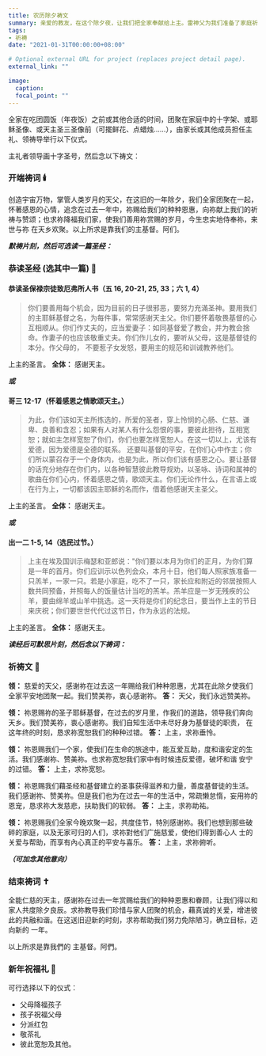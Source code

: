 ```yaml
---
title: 农历除夕祷文
summary: 亲爱的教友，在这个除夕夜，让我们把全家奉献给上主。雷神父为我们准备了家庭祈祷文，让我们全家人一起向天主祈求新的一年里，家庭成员都能获得天主大大的祝福。
tags:
- 祈祷
date: "2021-01-31T00:00:00+08:00"

# Optional external URL for project (replaces project detail page).
external_link: ""

image:
  caption:
  focal_point: ""
---
```

全家在吃团圆饭（年夜饭）之前或其他合适的时间，团聚在家庭中的十字架、或耶稣圣像、或天主圣三圣像前（可擺鲜花、点蜡烛……），由家长或其他成员担任主礼、领祷导举行以下仪式。

主礼者领导画十字圣号，然后念以下祷文：

### 开端祷词 :candle:
创造宇宙万物，掌管人类岁月的天父，在这旧的一年除夕，我们全家团聚在一起，怀著感恩的心情，追念在过去一年中，祢赐给我们的种种恩惠，向祢献上我们的祈祷与赞颂；也求祢降福我们家，使我们善用祢赏赐的岁月，今生忠实地侍奉祢，来世与祢
在天乡欢聚。以上所求是靠我们的主基督。阿们。

___默祷片刻，然后可选读一篇圣经：___

### 恭读圣经 (选其中一篇) :love_letter:
#### **恭读圣保禄宗徒致厄弗所人书（五 16, 20-21, 25, 33；六 1, 4）**
> 你们要善用每个机会，因为目前的日子很邪恶，要努力充滿圣神。要用我们 的主耶稣基督之名，为每件事，常常感谢天主父。你们要怀着敬畏基督的心互相顺从。你们作丈夫的，应当爱妻子：如同基督爱了教会，并为教会捨命。作妻子的也应该敬重丈夫。你们作儿女的，要听从父母，这是基督徒的本分。作父母的， 不要惹子女发怒，要用主的规范和训诫教养他们。

上主的圣言。
**全体：** 感谢天主。

___或___

#### **哥三 12-17（怀着感恩之情歌颂天主。）**
> 为此，你们该如天主所拣选的，所爱的圣者，穿上怜悯的心肠、仁慈、谦卑、良善和含忍；如果有人对某人有什么怨恨的事，要彼此担待，互相宽恕；就如主怎样宽恕了你们，你们也要怎样宽恕人。在这一切以上，尤该有爱德，因为爱德是全德的联系。 还要叫基督的平安，在你们心中作主；你们所以蒙召存于一个身体内，也是为此，所以你们该有感恩之心。要让基督的话充分地存在你们内，以各种智慧彼此教导规劝，以圣咏、诗词和属神的歌曲在你们心内，怀着感恩之情，歌颂天主。你们无论作什么，在言语上或在行为上，一切都该因主耶稣的名而作，借着他感谢天主圣父。

上主的圣言。
**全体：** 感谢天主。

___或___

#### **出一二 1-5, 14（选民过节。）**
> 上主在埃及国训示梅瑟和亚郎说："你们要以本月为你们的正月，为你们算是一年的首月。你们应训示以色列会众，本月十日，他们每人照家族准备一只羔羊，一家一只。若是小家庭，吃不了一只，家长应和附近的邻居按照人数共同预备，并照每人的饭量估计当吃的羔羊。羔羊应是一岁无残疾的公羊，要由绵羊或山羊中挑选。这一天将是你们的纪念日，要当作上主的节日来庆祝；你们要世世代代过这节日，作为永远的法规。

上主的圣言。
**全体：** 感谢天主。

___读经后可默思片刻，然后念以下祷词：___

### 祈祷文 :pray:
**领：** 慈爱的天父，感谢祢在过去这一年赐给我们种种恩惠，尤其在此除夕使我们 全家平安地团聚一起。我们赞美祢，衷心感谢祢。
**答：** 天父，我们永远赞美祢。

**领：** 祢恩赐祢的圣子耶稣基督，在过去的岁月里，作我们的道路，领导我们奔向天乡。我们赞美祢，衷心感谢祢。我们自知生活中未尽好身为基督徒的职责， 在这年终的时刻，恳求祢宽恕我们的种种过错。
**答：** 上主，求祢垂怜。

**领：** 祢恩赐我们一个家，使我们在生命的旅途中，能互爱互助，度和谐安定的生活。我们感谢祢、赞美祢。也求祢宽恕我们家中有时候违反爱德，破坏和谐 安宁的过错。
**答：** 上主，求祢宽恕。

**领：** 祢恩赐我们藉圣经和基督建立的圣事获得滋养和力量，善度基督徒的生活。我们感谢祢、赞美祢。但是我们也为在过去一年的生活中，常疏懒怠惰，妄用祢的恩宠，恳求祢大发慈悲，扶助我们的软弱。
**答：** 上主，求祢助祐。

**领：** 祢恩赐我们全家今晚欢聚一起，共度佳节，特別感谢祢。我们也想到那些破碎的家庭，以及无家可归的人们，求祢對他们广施慈爱，使他们得到善心人 士的关爱与帮助，而享有內心真正的平安与喜乐。
**答：** 上主，求祢俯听。

___（可加念其他意向）___

### 结束祷词 :latin_cross:
全能仁慈的天主，感谢祢在过去一年赏赐给我们的种种恩惠和眷顾，让我们得以和家人共度除夕良辰。求祢教导我们珍惜与家人团聚的机会，藉真诚的关爱，增进彼此的共融和谐。在这送旧迎新的时刻，求祢帮助我们努力免除陋习，确立目标，迈向新的
一年。

以上所求是靠我們的 主基督。阿們。

### 新年祝福礼 :mandarin:
可行选择以下的仪式：
- 父母降福孩子
- 孩子祝福父母
- 分派红包
- 敬茶礼
- 彼此宽恕及其他。
